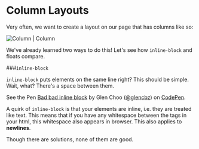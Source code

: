 # Column Layouts

Very often, we want to create a layout on our page that has columns like so:

![Column | Column](http://kb4dev.com/images/68)

We've already learned two ways to do this! Let's see how `inline-block` and floats compare.

###`inline-block`

`inline-block` puts elements on the same line right? This should be simple. Wait, what? There's a space between them.

<p data-height="265" data-theme-id="0" data-slug-hash="kkkqZv" data-default-tab="css,result" data-user="glencbz" data-embed-version="2" class="codepen">See the Pen <a href="http://codepen.io/glencbz/pen/kkkqZv/">Bad bad inline block</a> by Glen Choo (<a href="http://codepen.io/glencbz">@glencbz</a>) on <a href="http://codepen.io">CodePen</a>.</p>
<script async src="//assets.codepen.io/assets/embed/ei.js"></script>

A quirk of `inline-block` is that your elements are inline, i.e. they are treated like text. This means that if you have any whitespace between the tags in your html, this whitespace also appears in browser. This also applies to **newlines**.

Though there are solutions, none of them are good.